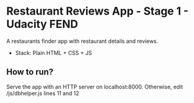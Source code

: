 # Restaurant Reviews App - Stage 1 - Udacity FEND

A restaurants finder app with restaurant details and reviews.  

- Stack: Plain HTML + CSS + JS

## How to run?
Serve the app with an HTTP server on localhost:8000.
Otherwise, edit /js/dbhelper.js lines 11 and 12
